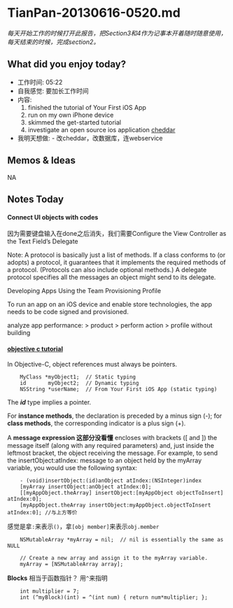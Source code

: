 # TianPan-20130616-0520.md

*每天开始工作的时候打开此报告，把Section3和4作为记事本开着随时随意使用，每天结束的时候，完成section2。*

##  What did you enjoy today?

- 工作时间: 05:22
- 自我感觉: 要加长工作时间
- 内容: 
    1. finished the tutorial of Your First iOS App
    2. run on my own iPhone device
	3. skimmed the get-started tutorial
	3. investigate an open source ios application [cheddar](https://github.com/nothingmagical/cheddar-ios)
- 我明天想做:
		- 改cheddar，改数据库，连webservice
		
## Memos & Ideas

NA

## Notes Today

#### Connect UI objects with codes

因为需要键盘输入在done之后消失，我们需要Configure the View Controller as the Text Field’s Delegate

Note: A protocol is basically just a list of methods. If a class conforms to (or adopts) a protocol, it guarantees that it implements the required methods of a protocol. (Protocols can also include optional methods.) A delegate protocol specifies all the messages an object might send to its delegate.

Developing Apps Using the Team Provisioning Profile

To run an app on an iOS device and enable store technologies, the app needs to be code signed and provisioned.

analyze app performance: > product > perform action > profile without building

#### [objective c tutorial](http://developer.apple.com/library/ios/#referencelibrary/GettingStarted/RoadMapiOS/chapters/WriteObjective-CCode/WriteObjective-CCode/WriteObjective-CCode.html)

In Objective-C, object references must always be pointers.

		MyClass *myObject1;  // Static typing
		id       myObject2;  // Dynamic typing
		NSString *userName;  // From Your First iOS App (static typing)

The ***id*** type implies a pointer.

For **instance methods**, the declaration is preceded by a minus sign (-); for **class methods**, the corresponding indicator is a plus sign (+). 


A **message expression 这部分没看懂** encloses with brackets ([ and ]) the message itself (along with any required parameters) and, just inside the leftmost bracket, the object receiving the message. For example, to send the insertObject:atIndex: message to an object held by the myArray variable, you would use the following syntax:

		- (void)insertObject:(id)anObject atIndex:(NSInteger)index
		[myArray insertObject:anObject atIndex:0];
		[[myAppObject.theArray] insertObject:[myAppObject objectToInsert] atIndex:0];
		[myAppObject.theArray insertObject:myAppObject.objectToInsert atIndex:0]; //与上方等价
		
感觉是拿`:`来表示`()`，拿`[obj member]`来表示`obj.member`

		NSMutableArray *myArray = nil;  // nil is essentially the same as NULL
 
		// Create a new array and assign it to the myArray variable.
		myArray = [NSMutableArray array];

**Blocks** 相当于函数指针？ 用`^`来指明

		int multiplier = 7;
		int (^myBlock)(int) = ^(int num) { return num*multiplier; };
		
